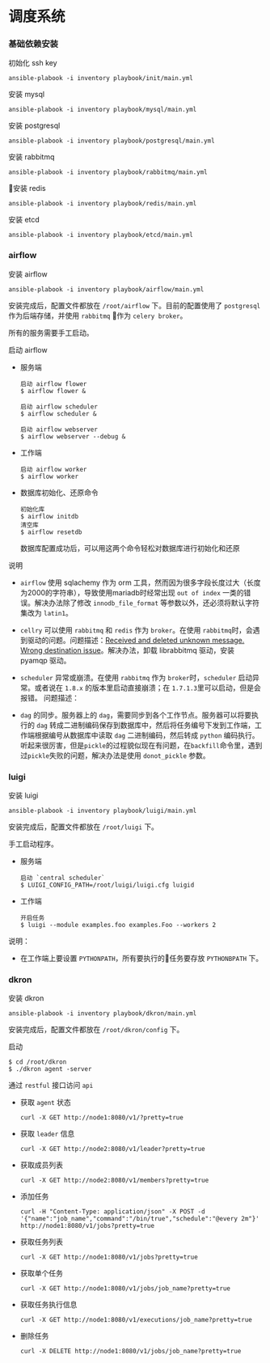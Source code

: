 # 调度系统
### 基础依赖安装

初始化 ssh key
```
ansible-plabook -i inventory playbook/init/main.yml
```

安装 mysql
```
ansible-plabook -i inventory playbook/mysql/main.yml
```

安装 postgresql
```
ansible-plabook -i inventory playbook/postgresql/main.yml 
```

安装 rabbitmq
```
ansible-plabook -i inventory playbook/rabbitmq/main.yml
```

安装 redis
```
ansible-plabook -i inventory playbook/redis/main.yml
```

安装 etcd
```
ansible-plabook -i inventory playbook/etcd/main.yml
```

### airflow

安装 airflow
```
ansible-plabook -i inventory playbook/airflow/main.yml
```

安装完成后，配置文件都放在 `/root/airflow` 下。目前的配置使用了 `postgresql`作为后端存储，并使用 `rabbitmq` 作为 `celery broker`。

所有的服务需要手工启动。

启动 airflow

* 服务端
  ```
  启动 airflow flower
  $ airflow flower &

  启动 airflow scheduler
  $ airflow scheduler &

  启动 airflow webserver
  $ airflow webserver --debug &
  ```

* 工作端
  ```
  启动 airflow worker
  $ airflow worker
  ```

* 数据库初始化、还原命令
  ```
  初始化库
  $ airflow initdb
  清空库
  $ airflow resetdb
  ```
  数据库配置成功后，可以用这两个命令轻松对数据库进行初始化和还原


说明
* `airflow` 使用 sqlachemy 作为 orm 工具，然而因为很多字段长度过大（长度为2000的字符串），导致使用mariadb时经常出现 `out of index` 一类的错误。解决办法除了修改 `innodb_file_format` 等参数以外，还必须将默认字符集改为 `latin1`。

* `cellry` 可以使用 `rabbitmq` 和 `redis` 作为 `broker`。在使用 `rabbitmq`时，会遇到驱动的问题。问题描述：[Received and deleted unknown message. Wrong destination issue](https://github.com/celery/celery/issues/3675)。解决办法，卸载 librabbitmq 驱动，安装 pyamqp 驱动。

* `scheduler` 异常或崩溃。在使用 `rabbitmq` 作为 `broker`时，`scheduler` 启动异常。或者说在 `1.8.x` 的版本里启动直接崩溃；在 `1.7.1.3`里可以启动，但是会报错。
问题描述：[](https://issues.apache.org/jira/browse/AIRFLOW-342)

* `dag` 的同步。服务器上的 `dag`，需要同步到各个工作节点。服务器可以将要执行的 `dag` 转成二进制编码保存到数据库中，然后将任务编号下发到工作端，工作端根据编号从数据库中读取 `dag` 二进制编码，然后转成 `python` 编码执行。听起来很厉害，但是`pickle`的过程貌似现在有问题，在`backfill`命令里，遇到过`pickle`失败的问题，解决办法是使用 `donot_pickle` 参数。

### luigi

安装 luigi
```
ansible-plabook -i inventory playbook/luigi/main.yml
```

安装完成后，配置文件都放在 `/root/luigi` 下。

手工启动程序。

* 服务端
  ```
  启动 `central scheduler`
  $ LUIGI_CONFIG_PATH=/root/luigi/luigi.cfg luigid
  ```

* 工作端
  ```
  开启任务
  $ luigi --module examples.foo examples.Foo --workers 2
  ```
说明：
* 在工作端上要设置 `PYTHONPATH`，所有要执行的任务要存放 `PYTHONBPATH` 下。

### dkron

安装 dkron
```
ansible-plabook -i inventory playbook/dkron/main.yml
```

安装完成后，配置文件都放在 `/root/dkron/config` 下。

启动
```
$ cd /root/dkron
$ ./dkron agent -server
```

通过 `restful` 接口访问 `api`

* 获取 `agent` 状态
  ```
  curl -X GET http://node1:8080/v1/?pretty=true
  ```

* 获取 `leader` 信息
  ```
  curl -X GET http://node2:8080/v1/leader?pretty=true
  ```

* 获取成员列表
  ```
  curl -X GET http://node2:8080/v1/members?pretty=true
  ```

* 添加任务
  ```
  curl -H "Content-Type: application/json" -X POST -d '{"name":"job_name","command":"/bin/true","schedule":"@every 2m"}' http://node1:8080/v1/jobs?pretty=true
  ```

* 获取任务列表
  ```
  curl -X GET http://node1:8080/v1/jobs?pretty=true
  ```
* 获取单个任务
  ```
  curl -X GET http://node1:8080/v1/jobs/job_name?pretty=true
  ```

* 获取任务执行信息
  ```
  curl -X GET http://node1:8080/v1/executions/job_name?pretty=true
  ```

* 删除任务
  ```
  curl -X DELETE http://node1:8080/v1/jobs/job_name?pretty=true
  ```

### 
